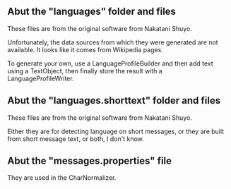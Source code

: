 ## Abut the "languages" folder and files

These files are from the original software from Nakatani Shuyo.

Unfortunately, the data sources from which they were generated are not available.
It looks like it comes from Wikipedia pages.

To generate your own, use a LanguageProfileBuilder and then add text using a TextObject,
then finally store the result with a LanguageProfileWriter.


## Abut the "languages.shorttext" folder and files

These files are from the original software from Nakatani Shuyo.

Either they are for detecting language on short messages, or they are built from short message text, or
both, I don't know.


## Abut the "messages.properties" file

They are used in the CharNormalizer.

